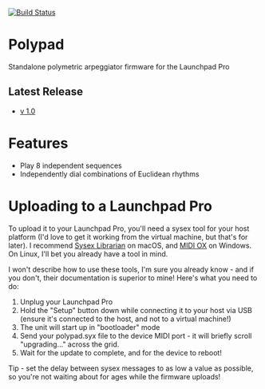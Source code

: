 [![Build Status](https://travis-ci.org/dvhdr/launchpad-pro.svg?branch=master)](https://travis-ci.org/dvhdr/launchpad-pro)

# Polypad
Standalone polymetric arpeggiator firmware for the Launchpad Pro

## Latest Release
- [v 1.0](https://github.com/allanpichardo/polypad/releases/tag/v1.0)

# Features
- Play 8 independent sequences
- Independently dial combinations of Euclidean rhythms

# Uploading to a Launchpad Pro
To upload it to your Launchpad Pro, you'll need a sysex tool for your host platform (I'd love to get it working from the virtual machine, but that's for later).  I recommend [Sysex Librarian](http://www.snoize.com/SysExLibrarian/) on macOS, and [MIDI OX](http://www.midiox.com/) on Windows.  On Linux, I'll bet you already have a tool in mind.

I won't describe how to use these tools, I'm sure you already know - and if you don't, their documentation is superior to mine!  Here's what you need to do:

1. Unplug your Launchpad Pro
2. Hold the "Setup" button down while connecting it to your host via USB (ensure it's connected to the host, and not to a virtual machine!)
3. The unit will start up in "bootloader" mode
4. Send your polypad.syx file to the device MIDI port - it will briefly scroll "upgrading..." across the grid.
5. Wait for the update to complete, and for the device to reboot!

Tip - set the delay between sysex messages to as low a value as possible, so you're not waiting about for ages while the firmware uploads!
